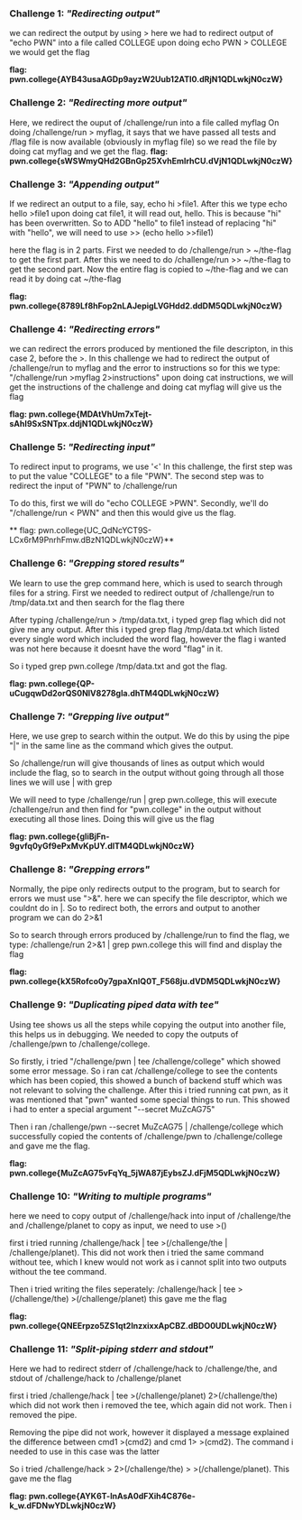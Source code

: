 ### Challenge 1: _"Redirecting output"_
we can redirect the output by using >
here we had to redirect output of "echo PWN" into a file called COLLEGE
upon doing echo PWN > COLLEGE we would get the flag

**flag: pwn.college{AYB43usaAGDp9ayzW2Uub12ATI0.dRjN1QDLwkjN0czW}**

### Challenge 2: _"Redirecting more output"_
Here, we redirect the ouput of /challenge/run into a file called myflag
On doing /challenge/run > myflag, it says that we have passed all tests and /flag file is now available (obviously in myflag file)
so we read the file by doing cat myflag and we get the flag.
**flag: pwn.college{sWSWmyQHd2GBnGp25XvhEmIrhCU.dVjN1QDLwkjN0czW}**

### Challenge 3: _"Appending output"_
If we redirect an output to a file, say, echo hi >file1. After this we type echo hello >file1
upon doing cat file1, it will read out, hello. This is because "hi" has been overwritten. So to ADD "hello" to file1 instead of replacing "hi" with "hello", we will need to use >> (echo hello >>file1)

here the flag is in 2 parts. First we needed to do /challenge/run > ~/the-flag to get the first part. After this we need to do /challenge/run >> ~/the-flag to get the second part. Now the entire flag is copied to ~/the-flag and we can read it by doing cat ~/the-flag

**flag: pwn.college{8789Lf8hFop2nLAJepigLVGHdd2.ddDM5QDLwkjN0czW}**


### Challenge 4: _"Redirecting errors"_
we can redirect the errors produced by mentioned the file descripton, in this case 2, before the >.
In this challenge we had to redirect the output of /challenge/run to myflag and the error to instructions
so for this we type: "/challenge/run >myflag 2>instructions"
upon doing cat instructions, we will get the instructions of the challenge
and doing cat myflag will give us the flag

**flag: pwn.college{MDAtVhUm7xTejt-sAhI9SxSNTpx.ddjN1QDLwkjN0czW}**

### Challenge 5: _"Redirecting input"_
To redirect input to programs, we use '<'
In this challenge, the first step was to put the value "COLLEGE" to a file "PWN". The second step was to redirect the input of "PWN" to /challenge/run

To do this, first we will do "echo COLLEGE >PWN".
Secondly, we'll do "/challenge/run < PWN"
and then this would give us the flag.

** flag: pwn.college{UC_QdNcYCT9S-LCx6rM9PnrhFmw.dBzN1QDLwkjN0czW}**

### Challenge 6: _"Grepping stored results"_
We learn to use the grep command here, which is used to search through files for a string.
First we needed to redirect output of /challenge/run to /tmp/data.txt and then search for the flag there

After typing /challenge/run > /tmp/data.txt, i typed grep flag which did not give me any output.
After this i typed grep flag /tmp/data.txt which listed every single word which included the word flag, however the flag i wanted was not here because it doesnt have the word "flag" in it.

So i typed grep pwn.college /tmp/data.txt and got the flag.

**flag: pwn.college{QP-uCugqwDd2orQS0NlV8278gla.dhTM4QDLwkjN0czW}**

### Challenge 7: _"Grepping live output"_
Here, we use grep to search within the output. We do this by using the pipe "|" in the same line as the command which gives the output.

So /challenge/run will give thousands of lines as output which would include the flag, so to search in the output without going through all those lines we will use | with grep

We will need to type /challenge/run | grep pwn.college, this will execute /challenge/run and then find for "pwn.college" in the output without executing all those lines.
Doing this will give us the flag

**flag: pwn.college{gIiBjFn-9gvfq0yGf9ePxMvKpUY.dlTM4QDLwkjN0czW}**

### Challenge 8: _"Grepping errors"_
Normally, the pipe only redirects output to the program, but to search for errors we must use ">&".
here we can specify the file descriptor, which we couldnt do in |. So to redirect both, the errors and output to another program we can do 2>&1

So to search through errors produced by /challenge/run to find the flag, we type:
/challenge/run 2>&1 | grep pwn.college
this will find and display the flag

**flag: pwn.college{kX5Rofco0y7gpaXnIQ0T_F568ju.dVDM5QDLwkjN0czW}**

### Challenge 9: _"Duplicating piped data with tee"_
Using tee shows us all the steps while copying the output into another file, this helps us in debugging.
We needed to copy the outputs of /challenge/pwn to /challenge/college.

So firstly, i tried "/challenge/pwn | tee /challenge/college" which showed some error message. So i ran cat /challenge/college to see the contents which has been copied, this showed a bunch of backend stuff which was not relevant to solving the challenge.
After this i tried running cat pwn, as it was mentioned that "pwn" wanted some special things to run. This showed i had to enter a special argument "--secret MuZcAG75" 

Then i ran /challenge/pwn --secret MuZcAG75 | /challenge/college which successfully copied the contents of /challenge/pwn to /challenge/college and gave me the flag.

**flag: pwn.college{MuZcAG75vFqYq_5jWA87jEybsZJ.dFjM5QDLwkjN0czW}**


### Challenge 10: _"Writing to multiple programs"_
here we need to copy output of /challenge/hack into input of /challenge/the and /challenge/planet
to copy as input, we need to use >()

first i tried running /challenge/hack | tee >(/challenge/the | /challenge/planet). This did not work
then i tried the same command without tee, which I knew would not work as i cannot split into two outputs without the tee command.

Then i tried writing the files seperately:
/challenge/hack | tee >(/challenge/the) >(/challenge/planet)
this gave me the flag

**flag: pwn.college{QNEErpzo5ZS1qt2lnzxixxApCBZ.dBDO0UDLwkjN0czW}**

### Challenge 11: _"Split-piping stderr and stdout"_
Here we had to redirect stderr of /challenge/hack to /challenge/the, and stdout of /challenge/hack to /challenge/planet

first i tried /challenge/hack | tee >(/challenge/planet) 2>(/challenge/the) which did not work
then i removed the tee, which again did not work. Then i removed the pipe.

Removing the pipe did not work, however it displayed a message explained the difference between cmd1 >(cmd2) and cmd 1> >(cmd2). The command i needed to use in this case was the latter

So i tried /challenge/hack > 2>(/challenge/the) > >(/challenge/planet). This gave me the flag

**flag: pwn.college{AYK6T-lnAsA0dFXih4C876e-k_w.dFDNwYDLwkjN0czW}**
